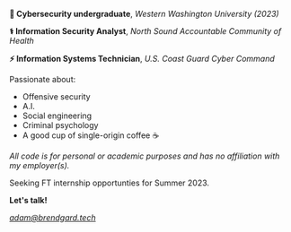 **🌊 Cybersecurity undergraduate**, *Western Washington University (2023)* 

**⚕️ Information Security Analyst**, *North Sound Accountable Community of Health* 

**⚡ Information Systems Technician**, *U.S. Coast Guard Cyber Command*

Passionate about:
- Offensive security
- A.I.
- Social engineering
- Criminal psychology
- A good cup of single-origin coffee ☕


*All code is for personal or academic purposes and has no affiliation with my employer(s).*

Seeking FT internship opportunties for Summer 2023.

**Let's talk!**

*adam@brendgard.tech*

<!--
**adambrendgard/adambrendgard** is a ✨ _special_ ✨ repository because its `README.md` (this file) appears on your GitHub profile.

Here are some ideas to get you started:

- 🔭 I’m currently working on ...
- 🌱 I’m currently learning ...
- 👯 I’m looking to collaborate on ...
- 🤔 I’m looking for help with ...
- 💬 Ask me about ...
- 📫 How to reach me: ...
- 😄 Pronouns: ...
- ⚡ Fun fact: ...
-->

